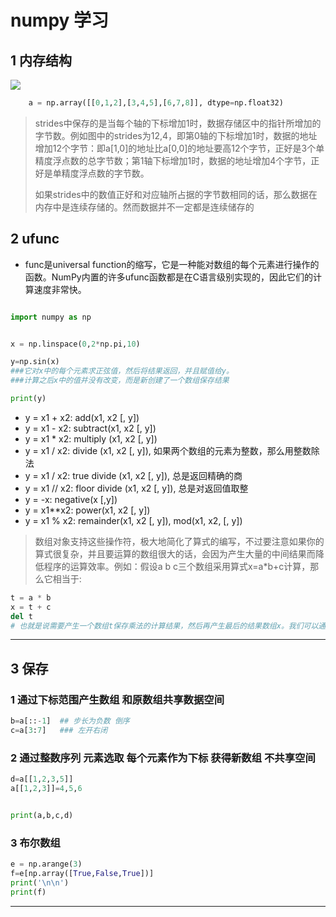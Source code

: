 # numpy 学习




## 1 内存结构

![](http://old.sebug.net/paper/books/scipydoc/_images/numpy_memory_struct.png)

```python
    a = np.array([[0,1,2],[3,4,5],[6,7,8]], dtype=np.float32)
```
    

> strides中保存的是当每个轴的下标增加1时，数据存储区中的指针所增加的字节数。例如图中的strides为12,4，即第0轴的下标增加1时，数据的地址增加12个字节：即a[1,0]的地址比a[0,0]的地址要高12个字节，正好是3个单精度浮点数的总字节数；第1轴下标增加1时，数据的地址增加4个字节，正好是单精度浮点数的字节数。
> 
> 如果strides中的数值正好和对应轴所占据的字节数相同的话，那么数据在内存中是连续存储的。然而数据并不一定都是连续储存的


## 2 ufunc
* func是universal function的缩写，它是一种能对数组的每个元素进行操作的函数。NumPy内置的许多ufunc函数都是在C语言级别实现的，因此它们的计算速度非常快。


```python

import numpy as np


x = np.linspace(0,2*np.pi,10)

y=np.sin(x)
###它对x中的每个元素求正弦值，然后将结果返回，并且赋值给y。
###计算之后x中的值并没有改变，而是新创建了一个数组保存结果

print(y)

```

* y = x1 + x2:	add(x1, x2 [, y])
* y = x1 - x2:	subtract(x1, x2 [, y])
* y = x1 * x2:	multiply (x1, x2 [, y])
* y = x1 / x2:	divide (x1, x2 [, y]), 如果两个数组的元素为整数，那么用整数除法
* y = x1 / x2:	true divide (x1, x2 [, y]), 总是返回精确的商
* y = x1 // x2:	floor divide (x1, x2 [, y]), 总是对返回值取整
* y = -x:	negative(x [,y])
* y = x1**x2:	power(x1, x2 [, y])
* y = x1 % x2:	remainder(x1, x2 [, y]), mod(x1, x2, [, y])

> 数组对象支持这些操作符，极大地简化了算式的编写，不过要注意如果你的算式很复杂，并且要运算的数组很大的话，会因为产生大量的中间结果而降低程序的运算效率。例如：假设a b c三个数组采用算式x=a*b+c计算，那么它相当于:

```python
t = a * b
x = t + c
del t
# 也就是说需要产生一个数组t保存乘法的计算结果，然后再产生最后的结果数组x。我们可以通过手工将一个算式分解为x = a*b; x += c，以减少一次内存分配。
```


------------

## 3 保存

### 1 通过下标范围产生数组  和原数组共享数据空间
```python
b=a[::-1]  ## 步长为负数 倒序
c=a[3:7]   ### 左开右闭
```

### 2 通过整数序列 元素选取 每个元素作为下标  获得新数组 不共享空间
```python
d=a[[1,2,3,5]]
a[[1,2,3]]=4,5,6


print(a,b,c,d)

```
### 3 布尔数组

```python
e = np.arange(3)
f=e[np.array([True,False,True])]
print('\n\n')
print(f)

```
--------






